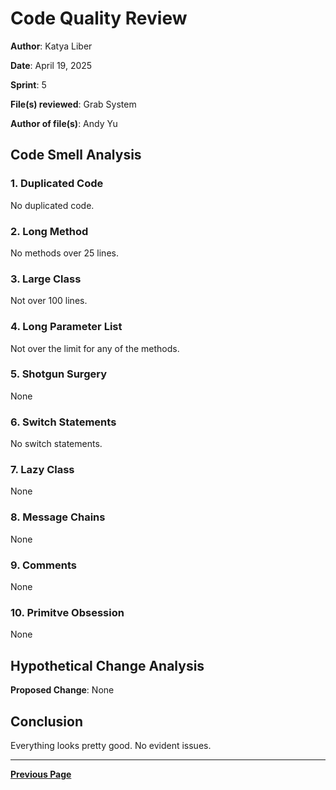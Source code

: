 # Code Quality Review

**Author**: Katya Liber 

**Date**: April 19, 2025  

**Sprint**: 5

**File(s) reviewed**: Grab System

**Author of file(s)**: Andy Yu

## Code Smell Analysis

### 1. Duplicated Code

No duplicated code.

### 2. Long Method

No methods over 25 lines.

### 3. Large Class

Not over 100 lines.

### 4. Long Parameter List

Not over the limit for any of the methods.

### 5. Shotgun Surgery

None

### 6. Switch Statements

No switch statements.

### 7. Lazy Class

None

### 8. Message Chains

None

### 9. Comments

None

### 10. Primitve Obsession

None

## Hypothetical Change Analysis

**Proposed Change**: None

## Conclusion

Everything looks pretty good. No evident issues.

---

[**Previous Page**](../README.md)

